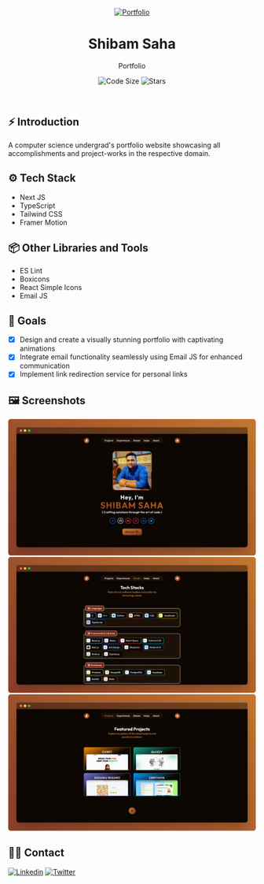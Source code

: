 <p align="center">
    <a href="https://s4shibam.com">
        <img alt="Portfolio" width="100" src="./src/app/icon.ico">
    </a>
</p>

<div align="center">
    <h1>Shibam Saha</h1>
    <p>Portfolio</p>
</div>

<p align="center">
    <img src="https://img.shields.io/github/languages/code-size/s4shibam/portfolio?style=flat-square" alt="Code Size">
    <img src="https://img.shields.io/github/stars/s4shibam/portfolio?style=flat-square&logo=github" alt="Stars">
</p>

<br />

## ⚡ Introduction

A computer science undergrad's portfolio website showcasing all accomplishments and project-works in the respective domain.

## ⚙️ Tech Stack

- Next JS
- TypeScript
- Tailwind CSS
- Framer Motion

## 📦 Other Libraries and Tools

- ES Lint
- Boxicons
- React Simple Icons
- Email JS

## 🎯 Goals

- [x] Design and create a visually stunning portfolio with captivating animations
- [x] Integrate email functionality seamlessly using Email JS for enhanced communication
- [x] Implement link redirection service for personal links

## 🖼️ Screenshots

![Hero](./readme_assets/screenshot_1.png)
![Stacks](./readme_assets/screenshot_2.png)
![Projects](./readme_assets/screenshot_3.png)

## 👋🏻 Contact

[![Linkedin](https://img.shields.io/badge/LinkedIn-0077B5?style=for-the-badge&logo=linkedin&logoColor=white)](https://www.linkedin.com/in/s4shibam)
[![Twitter](https://img.shields.io/badge/Twitter-00ACEE?style=for-the-badge&logo=twitter&logoColor=white)](https://twitter.com/intent/follow?screen_name=s4shibam)
